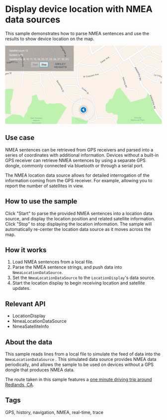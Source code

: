 # Display device location with NMEA data sources

This sample demonstrates how to parse NMEA sentences and use the results to show device location on the map.

![Image of display device location with nmea data sources](DisplayDeviceLocationWithNMEADataSources.png)

## Use case

NMEA sentences can be retrieved from GPS receivers and parsed into a series of coordinates with additional information. Devices without a built-in GPS receiver can retrieve NMEA sentences by using a separate GPS dongle, commonly connected via bluetooth or through a serial port.

The NMEA location data source allows for detailed interrogation of the information coming from the GPS receiver. For example, allowing you to report the number of satellites in view.

## How to use the sample

Click "Start" to parse the provided NMEA sentences into a location data source, and display the location position and related satellite information. Click "Stop" to stop displaying the location information. The sample will automatically re-center the location data source as it moves across the map.

## How it works

1. Load NMEA sentences from a local file.
2. Parse the NMEA sentence strings, and push data into `NmeaLocationDataSource`.
3. Set the `NmeaLocationDataSource` to the `LocationDisplay`'s data source.
4. Start the location display to begin receiving location and satellite updates.

## Relevant API

* LocationDisplay
* NmeaLocationDataSource
* NmeaSatelliteInfo

## About the data

This sample reads lines from a local file to simulate the feed of data into the `NmeaLocationDataSource` . This simulated data source provides NMEA data periodically, and allows the sample to be used on devices without a GPS dongle that produces NMEA data.

The route taken in this sample features a [one minute driving trip around Redlands, CA](https://arcgis.com/home/item.html?id=d5bad9f4fee9483791e405880fb466da).

## Tags

GPS, history, navigation, NMEA, real-time, trace
